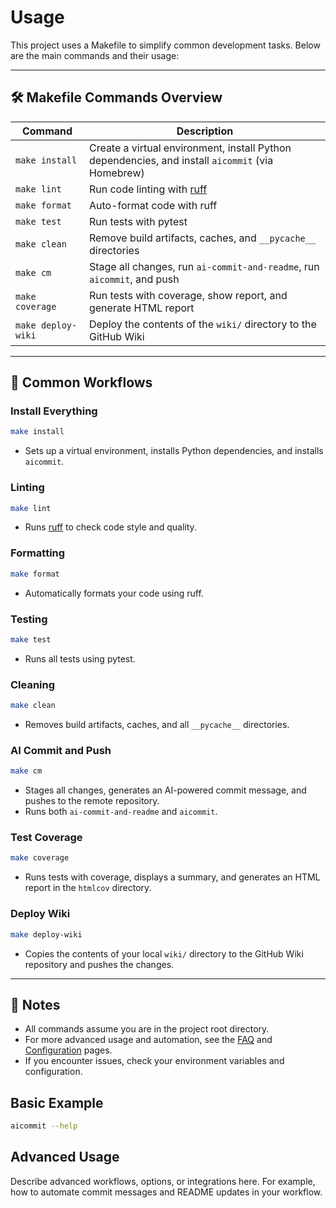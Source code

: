 # Usage

This project uses a Makefile to simplify common development tasks. Below are the main commands and their usage:

---

## 🛠️ Makefile Commands Overview

| Command         | Description                                                                                   |
|-----------------|-----------------------------------------------------------------------------------------------|
| `make install`  | Create a virtual environment, install Python dependencies, and install `aicommit` (via Homebrew) |
| `make lint`     | Run code linting with [ruff](https://github.com/astral-sh/ruff)                              |
| `make format`   | Auto-format code with ruff                                                                   |
| `make test`     | Run tests with pytest                                                                        |
| `make clean`    | Remove build artifacts, caches, and `__pycache__` directories                                |
| `make cm`       | Stage all changes, run `ai-commit-and-readme`, run `aicommit`, and push                      |
| `make coverage` | Run tests with coverage, show report, and generate HTML report                               |
| `make deploy-wiki` | Deploy the contents of the `wiki/` directory to the GitHub Wiki                           |

---

## 🚀 Common Workflows

### Install Everything
```sh
make install
```
- Sets up a virtual environment, installs Python dependencies, and installs `aicommit`.

### Linting
```sh
make lint
```
- Runs [ruff](https://github.com/astral-sh/ruff) to check code style and quality.

### Formatting
```sh
make format
```
- Automatically formats your code using ruff.

### Testing
```sh
make test
```
- Runs all tests using pytest.

### Cleaning
```sh
make clean
```
- Removes build artifacts, caches, and all `__pycache__` directories.

### AI Commit and Push
```sh
make cm
```
- Stages all changes, generates an AI-powered commit message, and pushes to the remote repository.
- Runs both `ai-commit-and-readme` and `aicommit`.

### Test Coverage
```sh
make coverage
```
- Runs tests with coverage, displays a summary, and generates an HTML report in the `htmlcov` directory.

### Deploy Wiki
```sh
make deploy-wiki
```
- Copies the contents of your local `wiki/` directory to the GitHub Wiki repository and pushes the changes.

---

## 📝 Notes
- All commands assume you are in the project root directory.
- For more advanced usage and automation, see the [FAQ](FAQ) and [Configuration](Configuration) pages.
- If you encounter issues, check your environment variables and configuration.

## Basic Example

```sh
aicommit --help
```

## Advanced Usage

Describe advanced workflows, options, or integrations here. For example, how to automate commit messages and README updates in your workflow.
